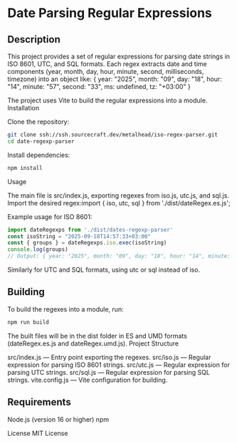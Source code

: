 # Date Parsing Regular Expressions
## Description
This project provides a set of regular expressions for parsing date strings in ISO 8601, UTC, and SQL formats. Each regex extracts date and time components (year, month, day, hour, minute, second, milliseconds, timezone) into an object like:
{
  year: "2025",
  month: "09",
  day: "18",
  hour: "14",
  minute: "57",
  second: "33",
  ms: undefined,
  tz: "+03:00"
}

The project uses Vite to build the regular expressions into a module.
Installation

Clone the repository:
```sh
git clone ssh://ssh.sourcecraft.dev/metalhead/iso-regex-parser.git
cd date-regexp-parser
```

Install dependencies:
```sh
npm install
```

Usage

The main file is src/index.js, exporting regexes from iso.js, utc.js, and sql.js. Import the desired regex:import { iso, utc, sql } from './dist/dateRegex.es.js';


Example usage for ISO 8601:
```js
import dateRegexps from './dist/dates-regexp-parser'
const isoString = "2025-09-18T14:57:33+03:00"
const { groups } = dateRegexps.iso.exec(isoString)
console.log(groups)
// Output: { year: "2025", month: "09", day: "18", hour: "14", minute: "57", second: "33", ms: undefined, tz: "+03:00" }
```


Similarly for UTC and SQL formats, using utc or sql instead of iso.

## Building
To build the regexes into a module, run:
```sh
npm run build
```

The built files will be in the dist folder in ES and UMD formats (dateRegex.es.js and dateRegex.umd.js).
Project Structure

src/index.js — Entry point exporting the regexes.
src/iso.js — Regular expression for parsing ISO 8601 strings.
src/utc.js — Regular expression for parsing UTC strings.
src/sql.js — Regular expression for parsing SQL strings.
vite.config.js — Vite configuration for building.

## Requirements

Node.js (version 16 or higher)
npm

License
MIT License
